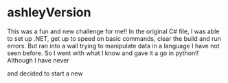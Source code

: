 # ashleyVersion

This was a fun and new challenge for me!!  In the original C# file, I was able to set up .NET, get up to speed on basic commands, clear the build and run errors.
But ran into a wall trying to manipulate data in a language I have not seen before.  So I went with what I know and gave it a go in python!!  Although I have never 

and decided to start a new 

